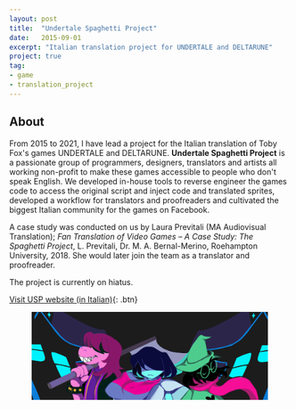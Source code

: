 ```yaml
---
layout: post
title:  "Undertale Spaghetti Project"
date:   2015-09-01
excerpt: "Italian translation project for UNDERTALE and DELTARUNE"
project: true
tag:
- game
- translation_project
---
```

     
## About
     
From 2015 to 2021, I have lead a project for the Italian translation of Toby Fox's games UNDERTALE and DELTARUNE. **Undertale Spaghetti Project** is a passionate group of programmers, designers, translators and artists all working non-profit to make these games accessible to people who don't speak English. We developed in-house tools to reverse engineer the games code to access the original script and inject code and translated sprites, developed a workflow for translators and proofreaders and cultivated the biggest Italian community for the games on Facebook. 

A case study was conducted on us by Laura Previtali (MA Audiovisual Translation); *Fan Translation of Video Games – A Case Study: The Spaghetti Project*, L. Previtali, Dr. M. A. Bernal-Merino, Roehampton University, 2018. She would later join the team as a translator and proofreader.

The project is currently on hiatus.

[Visit USP website (in Italian)](https://undertaleita.net/){: .btn}

<figure>
	<img src="/assets/img/deltarune_header.png">
</figure>